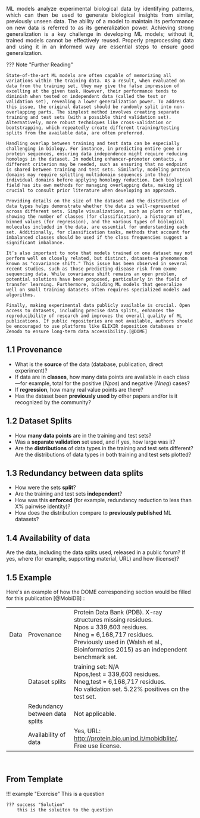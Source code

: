 <p style='text-align: justify;'>
ML models analyze experimental biological data by identifying patterns, which can then be used to generate biological insights from similar, previously unseen data. 
The ability of a model to maintain its performance on new data is referred to as its generalization power. 
Achieving strong generalization is a key challenge in developing ML models; without it, trained models cannot be effectively reused. 
Properly preprocessing data and using it in an informed way are essential steps to ensure good generalization.
</p>



??? Note "Further Reading"
	
    State-of-the-art ML models are often capable of memorizing all variations within the training data. As a result, when evaluated on data from the training set, they may give the false impression of excelling at the given task. However, their performance tends to diminish when tested on independent data (called the test or validation set), revealing a lower generalization power. To address this issue, the original dataset should be randomly split into non-overlapping parts. The simplest method involves creating separate training and test sets (with a possible third validation set). Alternatively, more robust techniques like cross-validation or bootstrapping, which repeatedly create different training/testing splits from the available data, are often preferred.
	
	Handling overlap between training and test data can be especially challenging in biology. For instance, in predicting entire gene or protein sequences, ensuring data independence might require reducing homologs in the dataset. In modeling enhancer–promoter contacts, a different criterion may be needed, such as ensuring that no endpoint is shared between training and test sets. Similarly, modeling protein domains may require splitting multidomain sequences into their individual domains before applying homology reduction. Each biological field has its own methods for managing overlapping data, making it crucial to consult prior literature when developing an approach.
	
	Providing details on the size of the dataset and the distribution of data types helps demonstrate whether the data is well-represented across different sets. Simple visualizations, such as plots or tables, showing the number of classes (for classification), a histogram of binned values (for regression), and the various types of biological molecules included in the data, are essential for understanding each set. Additionally, for classification tasks, methods that account for imbalanced classes should be used if the class frequencies suggest a significant imbalance.
	
	It’s also important to note that models trained on one dataset may not perform well on closely related, but distinct, datasets—a phenomenon known as "covariance shift." This issue has been observed in several recent studies, such as those predicting disease risk from exome sequencing data. While covariance shift remains an open problem, potential solutions have been proposed, particularly in the field of transfer learning. Furthermore, building ML models that generalize well on small training datasets often requires specialized models and algorithms.
	
	Finally, making experimental data publicly available is crucial. Open access to datasets, including precise data splits, enhances the reproducibility of research and improves the overall quality of ML publications. If public repositories are not available, authors should be encouraged to use platforms like ELIXIR deposition databases or Zenodo to ensure long-term data accessibility.[@DOME]
	

## 1.1 Provenance

- What is the __source__ of the data (database, publication, direct experiment)? 
- If data are in __classes__, how many data points are available in each class—for example, total for the positive (*Npos*) and negative (*Nneg*) cases? 
- If __regression__, how many real value points are there? 
- Has the dataset been __previously used__ by other papers and/or is it recognized by the community?


## 1.2 Dataset Splits


- How __many data points__ are in the training and test sets? 
- Was a __separate validation__ set used, and if yes, how large was it? 
- Are the __distributions__ of data types in the training and test sets different? Are the distributions of data types in both training and test sets plotted?

## 1.3 Redundancy between data splits


 - How were the sets __split__? 
 - Are the training and test sets __independent__? 
 - How was this __enforced__ (for example, redundancy reduction to less than X% pairwise identity)? 
 - How does the distribution compare to __previously published__ ML datasets?


## 1.4 Availability of data


Are the data, including the data splits used, released in a public forum? If yes, where (for example, supporting material, URL) and how (license)?




## 1.5 Example

Here's an example of how the DOME corresponding section would be filled for this publication [@MobiDB] :

|      |        |      |
|-------    |-------    |---------  |
| Data    | Provenance     				    | Protein Data Bank (PDB). X-ray structures missing residues. <br>  Npos = 339,603 residues. <br>  Nneg = 6,168,717 residues. <br> Previously used in (Walsh et al., Bioinformatics 2015) as an independent benchmark set.   |
|     	  | Dataset splits    				    | training set: N/A <br>  Npos,test = 339,603 residues. <br>  Nneg,test = 6,168,717 residues. <br> No validation set. 5.22% positives on the test set.|
|     	  | Redundancy between data splits     | Not applicable.  |
|     	  | Availability of data    		    | Yes, URL: http://protein.bio.unipd.it/mobidblite/. <br> Free use license.|

<br> 

## From Template



!!! example "Exercise"
    This is a question

    ??? success "Solution"
        this is the soluiton to the question